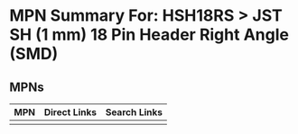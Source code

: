 



# MPN Summary For: HSH18RS > JST SH (1 mm) 18 Pin Header Right Angle (SMD)

## MPNs
  

|MPN|Direct Links|Search Links|
| :--- | :--- | :--- |
||||
